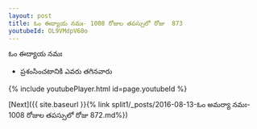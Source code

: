 ```yaml
---
layout: post
title: ఓం ఈద్యాయ నమః- 1008 రోజుల తపస్సులో రోజు  873
youtubeId: OL9VMdpV60o
---
```

 
 
 ఓం ఈద్యాయ నమః  
 
 -  ప్రశంసించటానికి ఎవరు తగినవారు 
 
  
 
  
 
 
 
 
 
 


{% include youtubePlayer.html id=page.youtubeId %}
 
[Next]({{ site.baseurl }}{% link  split1/_posts/2016-08-13-ఓం అమర్యా నమః- 1008 రోజుల తపస్సులో రోజు  872.md%})
 
